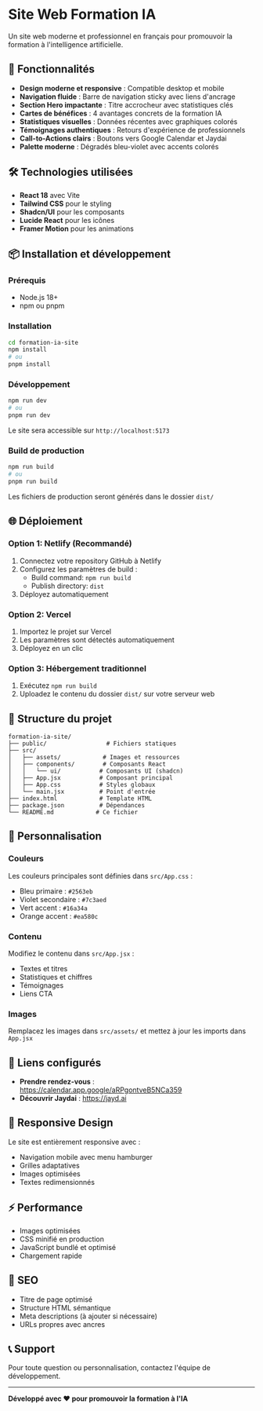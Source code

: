# Site Web Formation IA

Un site web moderne et professionnel en français pour promouvoir la formation à l'intelligence artificielle.

## 🚀 Fonctionnalités

- **Design moderne et responsive** : Compatible desktop et mobile
- **Navigation fluide** : Barre de navigation sticky avec liens d'ancrage
- **Section Hero impactante** : Titre accrocheur avec statistiques clés
- **Cartes de bénéfices** : 4 avantages concrets de la formation IA
- **Statistiques visuelles** : Données récentes avec graphiques colorés
- **Témoignages authentiques** : Retours d'expérience de professionnels
- **Call-to-Actions clairs** : Boutons vers Google Calendar et Jaydai
- **Palette moderne** : Dégradés bleu-violet avec accents colorés

## 🛠️ Technologies utilisées

- **React 18** avec Vite
- **Tailwind CSS** pour le styling
- **Shadcn/UI** pour les composants
- **Lucide React** pour les icônes
- **Framer Motion** pour les animations

## 📦 Installation et développement

### Prérequis
- Node.js 18+ 
- npm ou pnpm

### Installation
```bash
cd formation-ia-site
npm install
# ou
pnpm install
```

### Développement
```bash
npm run dev
# ou
pnpm run dev
```

Le site sera accessible sur `http://localhost:5173`

### Build de production
```bash
npm run build
# ou
pnpm run build
```

Les fichiers de production seront générés dans le dossier `dist/`

## 🌐 Déploiement

### Option 1: Netlify (Recommandé)
1. Connectez votre repository GitHub à Netlify
2. Configurez les paramètres de build :
   - Build command: `npm run build`
   - Publish directory: `dist`
3. Déployez automatiquement

### Option 2: Vercel
1. Importez le projet sur Vercel
2. Les paramètres sont détectés automatiquement
3. Déployez en un clic

### Option 3: Hébergement traditionnel
1. Exécutez `npm run build`
2. Uploadez le contenu du dossier `dist/` sur votre serveur web

## 📁 Structure du projet

```
formation-ia-site/
├── public/                 # Fichiers statiques
├── src/
│   ├── assets/            # Images et ressources
│   ├── components/        # Composants React
│   │   └── ui/           # Composants UI (shadcn)
│   ├── App.jsx           # Composant principal
│   ├── App.css           # Styles globaux
│   └── main.jsx          # Point d'entrée
├── index.html            # Template HTML
├── package.json          # Dépendances
└── README.md            # Ce fichier
```

## 🎨 Personnalisation

### Couleurs
Les couleurs principales sont définies dans `src/App.css` :
- Bleu primaire : `#2563eb`
- Violet secondaire : `#7c3aed`
- Vert accent : `#16a34a`
- Orange accent : `#ea580c`

### Contenu
Modifiez le contenu dans `src/App.jsx` :
- Textes et titres
- Statistiques et chiffres
- Témoignages
- Liens CTA

### Images
Remplacez les images dans `src/assets/` et mettez à jour les imports dans `App.jsx`

## 🔗 Liens configurés

- **Prendre rendez-vous** : https://calendar.app.google/aRPgontveB5NCa359
- **Découvrir Jaydai** : https://jayd.ai

## 📱 Responsive Design

Le site est entièrement responsive avec :
- Navigation mobile avec menu hamburger
- Grilles adaptatives
- Images optimisées
- Textes redimensionnés

## ⚡ Performance

- Images optimisées
- CSS minifié en production
- JavaScript bundlé et optimisé
- Chargement rapide

## 🎯 SEO

- Titre de page optimisé
- Structure HTML sémantique
- Meta descriptions (à ajouter si nécessaire)
- URLs propres avec ancres

## 📞 Support

Pour toute question ou personnalisation, contactez l'équipe de développement.

---

**Développé avec ❤️ pour promouvoir la formation à l'IA**

